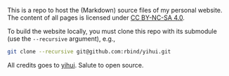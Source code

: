 This is a repo to host the (Markdown) source files of my personal website. The content of all pages is licensed under [CC BY-NC-SA 4.0](http://creativecommons.org/licenses/by-nc-sa/4.0/).

To build the website locally, you must clone this repo with its submodule (use the `--recursive` argument), e.g.,

```bash
git clone --recursive git@github.com:rbind/yihui.git
```

All credits goes to [yihui](https://github.com/rbind/yihui). Salute to open source.

